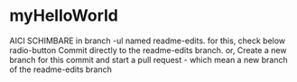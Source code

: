 # myHelloWorld
AICI SCHIMBARE in branch
-ul named readme-edits.
for this, check below radio-button  Commit directly to the readme-edits branch.
or,  Create a new branch for this commit and start a pull request - which mean a new branch of the readme-edits branch
